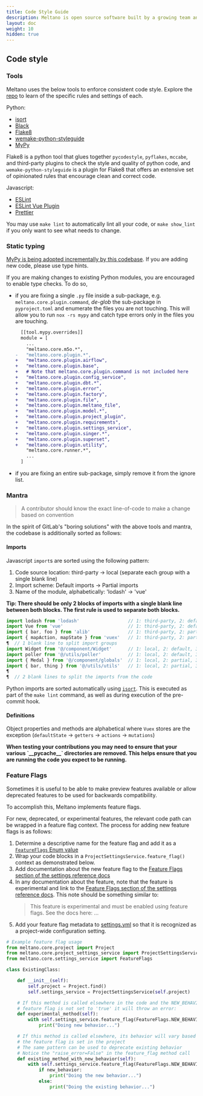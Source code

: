 ```yaml
---
title: Code Style Guide
description: Meltano is open source software built by a growing team and a community of contributors.
layout: doc
weight: 10
hidden: true
---
```


## Code style

### Tools

Meltano uses the below tools to enforce consistent code style. Explore the [repo](https://github.com/meltano/meltano) to learn of the specific rules and settings of each.

Python:

- [isort](https://pycqa.github.io/isort/)
- [Black](https://github.com/ambv/black)
- [Flake8](https://flake8.pycqa.org/en/latest/)
- [wemake-python-styleguide](https://wemake-python-stylegui.de/en/latest/)
- [MyPy](https://mypy.readthedocs.io/en/stable/)

Flake8 is a python tool that glues together `pycodestyle`, `pyflakes`, `mccabe`, and third-party plugins to check the style and quality of python code,
and `wemake-python-styleguide` is a plugin for Flake8 that offers an extensive set of opinionated rules that encourage clean and correct code.

Javascript:

- [ESLint](https://eslint.org/docs/rules/)
- [ESLint Vue Plugin](https://github.com/vuejs/eslint-plugin-vue)
- [Prettier](https://prettier.io/)

You may use `make lint` to automatically lint all your code, or `make show_lint` if you only want to see what needs to change.

### Static typing

[MyPy is being adopted incrementally by this codebase](https://github.com/meltano/meltano/issues/6715). If you are adding new code, please use type hints.

If you are making changes to existing Python modules, you are encouraged to enable type checks. To do so,

- if you are fixing a single `.py` file inside a sub-package, e.g. `meltano.core.plugin.command`, _de-glob_ the sub-package in `pyproject.toml` and enumerate the files you are not touching. This will allow you to run `nox -rs mypy` and catch type errors only in the files you are touching.

  ```diff
    [[tool.mypy.overrides]]
    module = [
      ...
      "meltano.core.m5o.*",
  -   "meltano.core.plugin.*",
  +   "meltano.core.plugin.airflow",
  +   "meltano.core.plugin.base",
  +   # Note that meltano.core.plugin.command is not included here
  +   "meltano.core.plugin.config_service",
  +   "meltano.core.plugin.dbt.*",
  +   "meltano.core.plugin.error",
  +   "meltano.core.plugin.factory",
  +   "meltano.core.plugin.file",
  +   "meltano.core.plugin.meltano_file",
  +   "meltano.core.plugin.model.*",
  +   "meltano.core.plugin.project_plugin",
  +   "meltano.core.plugin.requirements",
  +   "meltano.core.plugin.settings_service",
  +   "meltano.core.plugin.singer.*",
  +   "meltano.core.plugin.superset",
  +   "meltano.core.plugin.utility",
      "meltano.core.runner.*",
      ...
    ]
  ```

- if you are fixing an entire sub-package, simply remove it from the ignore list.

### Mantra

> A contributor should know the exact line-of-code to make a change based on convention

In the spirit of GitLab's "boring solutions" with the above tools and mantra, the codebase is additionally sorted as follows:

#### Imports

Javascript `import`s are sorted using the following pattern:

1. Code source location: third-party → local (separate each group with a single blank line)
1. Import scheme: Default imports → Partial imports
1. Name of the module, alphabetically: 'lodash' → 'vue'

<div class="notification is-warning">
  <p><strong>Tip: There should be only 2 blocks of imports with a single blank line between both blocks.
The first rule is used to separate both blocks.</strong></p>
</div>

```js
import lodash from 'lodash'                  // 1: third-party, 2: default, 3: [l]odash
import Vue from 'vue'                        // 1: third-party, 2: default, 3: [v]ue
import { bar, foo } from 'alib'              // 1: third-party, 2: partial, 3: [a]lib
import { mapAction, mapState } from 'vuex'   // 1: third-party, 2: partial, 3: [v]uex
¶  // 1 blank line to split import groups
import Widget from '@/component/Widget'      // 1: local, 2: default, 3: @/[c]omponent/Widget
import poller from '@/utils/poller'          // 1: local, 2: default, 3: @/[u]tils/poller
import { Medal } from '@/component/globals'  // 1: local, 2: partial, 3: @/[c]omponent/globals
import { bar, thing } from '@/utils/utils'   // 1: local, 2: partial, 3: @/[u]tils/utils
¶
¶  // 2 blank lines to split the imports from the code
```

Python imports are sorted automatically using [`isort`](https://pycqa.github.io/isort/). This is executed as part of the `make lint` command, as well as during execution of the pre-commit hook.

#### Definitions

Object properties and methods are alphabetical where `Vuex` stores are the exception (`defaultState` -> `getters` -> `actions` -> `mutations`)

<div class="notification is-danger">
  <p><strong>When testing your contributions you may need to ensure that your various `__pycache__` directories are removed. This helps ensure that you are running the code you expect to be running.</strong></p>
</div>

### Feature Flags

Sometimes it is useful to be able to make preview features available or allow deprecated features to be used for backwards compatibility.

To accomplish this, Meltano implements feature flags.

For new, deprecated, or experimental features, the relevant code path can be wrapped in a feature flag context. The process for adding new feature flags is as follows:

1. Determine a descriptive name for the feature flag and add it as a [`FeatureFlags` Enum value](https://github.com/meltano/meltano/blob/3237022624c9594852abe69acb4da3dbf1ce5c05/src/meltano/core/settings_service.py#L30)
1. Wrap your code blocks in a `ProjectSettingsService.feature_flag()` context as demonstrated below.
1. Add documentation about the new feature flag to the [Feature Flags section of the settings reference docs](/reference/settings#feature-flags)
1. In any documentation about the feature, note that the feature is experimental and link to the [Feature Flags section of the settings reference docs](/reference/settings#feature-flags). This note should be something similar to:
   > This feature is experimental and must be enabled using feature flags. See the docs here: ...
1. Add your feature flag metadata to [settings.yml](https://github.com/meltano/meltano/blob/3237022624c9594852abe69acb4da3dbf1ce5c05/src/meltano/core/bundle/settings.yml#L189) so that it is recognized as a project-wide configuration setting.

```python
# Example feature flag usage
from meltano.core.project import Project
from meltano.core.project_settings_service import ProjectSettingsService
from meltano.core.settings_service import FeatureFlags

class ExistingClass:

    def __init__(self):
        self.project = Project.find()
        self.settings_service = ProjectSettingsService(self.project)

    # If this method is called elsewhere in the code and the NEW_BEHAVIOR
    # feature flag is not set to 'true' it will throw an error:
    def experimental_method(self):
        with self.settings_service.feature_flag(FeatureFlags.NEW_BEHAVIOR):
            print("Doing new behavior...")

    # If this method is called elsewhere, its behavior will vary based on whether
    # the feature flag is set in the project
    # The same pattern can be used to deprecate existing behavior
    # Notice the "raise_error=False" in the feature_flag method call
    def existing_method_with_new_behavior(self):
        with self.settings_service.feature_flag(FeatureFlags.NEW_BEHAVIOR, raise_error=False) as new_behavior:
            if new_behavior:
                print("Doing the new behavior...")
            else:
                print("Doing the existing behavior...")
```

